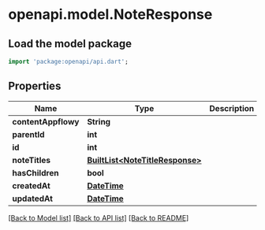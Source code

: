 # openapi.model.NoteResponse

## Load the model package
```dart
import 'package:openapi/api.dart';
```

## Properties
Name | Type | Description | Notes
------------ | ------------- | ------------- | -------------
**contentAppflowy** | **String** |  | 
**parentId** | **int** |  | [optional] 
**id** | **int** |  | 
**noteTitles** | [**BuiltList&lt;NoteTitleResponse&gt;**](NoteTitleResponse.md) |  | 
**hasChildren** | **bool** |  | 
**createdAt** | [**DateTime**](DateTime.md) |  | 
**updatedAt** | [**DateTime**](DateTime.md) |  | 

[[Back to Model list]](../README.md#documentation-for-models) [[Back to API list]](../README.md#documentation-for-api-endpoints) [[Back to README]](../README.md)


